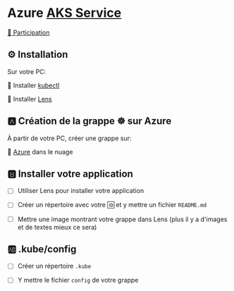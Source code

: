 # Azure [AKS Service](https://azure.microsoft.com/services/kubernetes-service)

[:tada: Participation](.scripts/Participation.md)

## :gear: Installation

Sur votre PC:

:round_pushpin: Installer [kubectl](https://github.com/CollegeBoreal/Tutoriels/blob/main/2.MicroServices/3.Orchestration/1.Kubernetes/README.md#a-kubectl-client)

:round_pushpin: Installer [Lens](https://github.com/CollegeBoreal/Tutoriels/blob/main/2.MicroServices/3.Orchestration/1.Kubernetes/README.md#star-ide)

## :a: Création de la grappe :wheel_of_dharma: sur Azure

À partir de votre PC, créer une grappe sur:

:round_pushpin: [Azure](https://github.com/CollegeBoreal/Tutoriels/blob/main/2.MicroServices/3.Orchestration/1.Kubernetes/C.Cluster/1.Public/1.Azure) dans le nuage

## :b: Installer votre application 

- [ ] Utiliser Lens pour installer votre application

- [ ] Créer un répertoire avec votre :id: et y mettre un fichier `README.md` 

- [ ] Mettre une image montrant votre grappe dans Lens (plus il y a d'images et de textes mieux ce sera)


## :ab: .kube/config

- [ ] Créer un répertoire `.kube`

- [ ] Y mettre le fichier `config` de votre grappe
